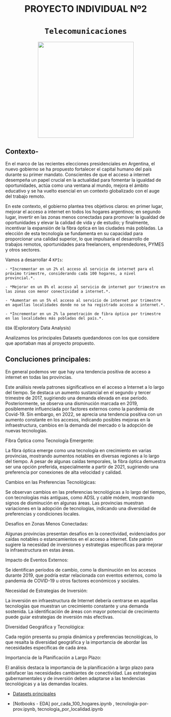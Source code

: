 <h1 align='center'>
 <b>PROYECTO INDIVIDUAL Nº2</b>
</h1>
 
# <h1 align="center">**`Telecomunicaciones`**</h1>


<p align='center'>
<img src="https://newses.cgtn.com/n/BfJIA-CAA-HAA/BceGDAA.jpg"  height=300>
<p>

## **Contexto-**



En el marco de las recientes elecciones presidenciales en Argentina, el nuevo gobierno se ha propuesto fortalecer el capital humano del país durante su primer mandato. Conscientes de que el acceso a internet desempeña un papel crucial en la actualidad para fomentar la igualdad de oportunidades, actúa como una ventana al mundo, mejora el ámbito educativo y se ha vuelto esencial en un contexto globalizado con el auge del trabajo remoto.

En este contexto, el gobierno plantea tres objetivos claros: en primer lugar, mejorar el acceso a internet en todos los hogares argentinos; en segundo lugar, invertir en las zonas menos conectadas para promover la igualdad de oportunidades y elevar la calidad de vida y de estudio; y finalmente, incentivar la expansión de la fibra óptica en las ciudades más pobladas. La elección de esta tecnología se fundamenta en su capacidad para proporcionar una calidad superior, lo que impulsaría el desarrollo de trabajos remotos, oportunidades para freelancers, emprendedores, PYMES y otros sectores.

Vamos a desarrollar 4 `KPIs`:
   
    - *Incrementar en un 2% el acceso al servicio de internet para el próximo trimestre, considerando cada 100 hogares, a nivel provincial.*.
    
    - *Mejorar en un 8% el acceso al servicio de internet por trimestre en las zonas con menor conectividad a internet.*.
   
    - *Aumentar en un 5% el acceso al servicio de internet por trimestre en aquellas localidades donde no se ha registrado acceso a internet.*.
   
    - *Incrementar en un 2% la penetración de fibra óptica por trimestre en las localidades más pobladas del país.*.


`EDA` (Exploratory Data Analysis)

Analizamos los principales Datasets quedandonos con los que considere que aportaban mas al proyecto propuesto.

## **Concluciones principales:**
En general podemos ver que hay una tendencia positiva de acceso a internet en todas las provincias.

Este análisis revela patrones significativos en el acceso a Internet a lo largo del tiempo. Se destaca un aumento sustancial en el segundo y tercer trimestre de 2017, sugiriendo una demanda elevada en ese período. Posteriormente, se observa una disminución marcada en 2019, posiblemente influenciada por factores externos como la pandemia de Covid-19. Sin embargo, en 2022, se aprecia una tendencia positiva con un aumento constante en los accesos, indicando posibles mejoras en la infraestructura, cambios en la demanda del mercado o la adopción de nuevas tecnologías.

Fibra Óptica como Tecnología Emergente:

La fibra óptica emerge como una tecnología en crecimiento en varias provincias, mostrando aumentos notables en diversas regiones a lo largo del tiempo.
A pesar de algunas caídas temporales, la fibra óptica demuestra ser una opción preferida, especialmente a partir de 2021, sugiriendo una preferencia por conexiones de alta velocidad y calidad.

Cambios en las Preferencias Tecnológicas:

Se observan cambios en las preferencias tecnológicas a lo largo del tiempo, con tecnologías más antiguas, como ADSL y cable módem, mostrando signos de disminución en algunas áreas.
Las provincias muestran variaciones en la adopción de tecnologías, indicando una diversidad de preferencias y condiciones locales.

Desafíos en Zonas Menos Conectadas:

Algunas provincias presentan desafíos en la conectividad, evidenciados por caídas notables o estancamientos en el acceso a Internet. Este patrón sugiere la necesidad de inversiones y estrategias específicas para mejorar la infraestructura en estas áreas.

Impacto de Eventos Externos:

Se identifican períodos de cambio, como la disminución en los accesos durante 2019, que podría estar relacionada con eventos externos, como la pandemia de COVID-19 u otros factores económicos y sociales.

Necesidad de Estrategias de Inversión:

La inversión en infraestructura de Internet debería centrarse en aquellas tecnologías que muestran un crecimiento constante y una demanda sostenida. La identificación de áreas con mayor potencial de crecimiento puede guiar estrategias de inversión más efectivas.

Diversidad Geográfica y Tecnológica:

Cada región presenta su propia dinámica y preferencias tecnológicas, lo que resalta la diversidad geográfica y la importancia de abordar las necesidades específicas de cada área.

Importancia de la Planificación a Largo Plazo:

El análisis destaca la importancia de la planificación a largo plazo para satisfacer las necesidades cambiantes de conectividad. Las estrategias gubernamentales y de inversión deben adaptarse a las tendencias tecnológicas y a las demandas locales.

- [Datasets principales](https://datosabiertos.enacom.gob.ar/dashboards/20000/acceso-a-internet/)

- [Notbooks - EDA] por_cada_100_hogares.ipynb , tecnologia-por-prov.ipynb, tecnologia_por_localidad.ipynb


